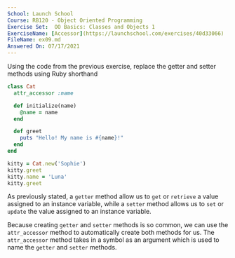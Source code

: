 ```yaml
---
School: Launch School  
Course: RB120 - Object Oriented Programming  
Exercise Set:  OO Basics: Classes and Objects 1  
ExerciseName: [Accessor](https://launchschool.com/exercises/40d33066)  
FileName: ex09.md  
Answered On: 07/17/2021  
---
```


Using the code from the previous exercise, replace the getter and setter methods using Ruby shorthand

```ruby
class Cat
  attr_accessor :name

  def initialize(name)
    @name = name
  end

  def greet
    puts "Hello! My name is #{name}!"
  end
end

kitty = Cat.new('Sophie')
kitty.greet
kitty.name = 'Luna'
kitty.greet
```

As previously stated, a `getter` method allow us to `get` or `retrieve` a value assigned to an instance variable, while a `setter` method allows us to `set` or `update` the value assigned to an instance variable.

Because creating `getter` and `setter` methods is so common, we can use the `attr_accessor` method to automatically create both methods for us. The `attr_accessor` method takes in a symbol as an argument which is used to name the `getter` and `setter` methods.